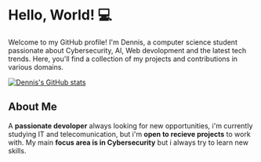 # Hello, World! 💻 

Welcome to my GitHub profile! I'm Dennis, a computer science student passionate about Cybersecurity, AI, Web devolopment and the latest tech trends. Here, you'll find a collection of my projects and contributions in various domains.

[![Dennis's GitHub stats](https://github-readme-stats.vercel.app/api?username=xaxoman)](https://github.com/anuraghazra/github-readme-stats)

## About Me

A **passionate devoloper** always looking for new opportunities, i'm currently studying IT and telecomunication, but i'm  **open to recieve projects** to work with.
My main **focus area is in Cybersecurity** but i always try to learn new skills.










